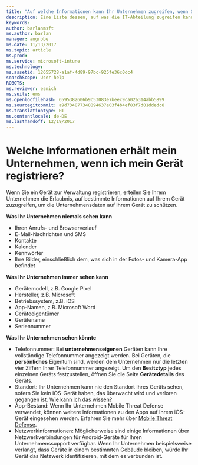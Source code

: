 ```yaml
---
title: "Auf welche Informationen kann Ihr Unternehmen zugreifen, wenn Sie Ihr Gerät registrieren? | Microsoft-Dokumentation"
description: Eine Liste dessen, auf was die IT-Abteilung zugreifen kann und auf was nicht.
keywords: 
author: barlanmsft
ms.author: barlan
manager: angrobe
ms.date: 11/13/2017
ms.topic: article
ms.prod: 
ms.service: microsoft-intune
ms.technology: 
ms.assetid: 12655728-a1af-4d89-97bc-925fe36c0dc4
searchScope: User help
ROBOTS: 
ms.reviewer: esmich
ms.suite: ems
ms.openlocfilehash: 6595382606b9c53083e7beec9ca02a314abb5899
ms.sourcegitcommit: a9d734877340894637e03f4b4ef83f7d01ddedc8
ms.translationtype: HT
ms.contentlocale: de-DE
ms.lasthandoff: 12/19/2017
---
```

# <a name="what-information-can-my-company-see-when-i-enroll-my-device"></a>Welche Informationen erhält mein Unternehmen, wenn ich mein Gerät registriere?

Wenn Sie ein Gerät zur Verwaltung registrieren, erteilen Sie Ihrem Unternehmen die Erlaubnis, auf bestimmte Informationen auf Ihrem Gerät zuzugreifen, um die Unternehmensdaten auf Ihrem Gerät zu schützen.

**Was Ihr Unternehmen niemals sehen kann**

- Ihren Anrufs- und Browserverlauf
- E-Mail-Nachrichten und SMS
- Kontakte
- Kalender
-   Kennwörter
- Ihre Bilder, einschließlich dem, was sich in der Fotos- und Kamera-App befindet

**Was Ihr Unternehmen immer sehen kann**

- Gerätemodell, z.B. Google Pixel
- Hersteller, z.B. Microsoft
- Betriebssystem, z.B. iOS
- App-Namen, z.B. Microsoft Word
- Geräteeigentümer
- Gerätename
- Seriennummer

**Was Ihr Unternehmen sehen könnte**

-  Telefonnummer: Bei **unternehmenseigenen** Geräten kann Ihre vollständige Telefonnummer angezeigt werden. Bei Geräten, die **persönliches** Eigentum sind, werden dem Unternehmen nur die letzten vier Ziffern Ihrer Telefonnummer angezeigt. Um den **Besitztyp** jedes einzelnen Geräts festzustellen, öffnen Sie die Seite **Gerätedetails** des Geräts.
-  Standort: Ihr Unternehmen kann nie den Standort Ihres Geräts sehen, sofern Sie kein iOS-Gerät haben, das überwacht wird und verloren gegangen ist. [Wie kann ich das wissen?](https://go.microsoft.com/fwlink/?linkid=853816)
- App-Bestand: Wenn Ihr Unternehmen Mobile Threat Defense verwendet, können weitere Informationen zu den Apps auf Ihrem iOS-Gerät eingesehen werden. Erfahren Sie mehr über [Mobile Threat Defense](you-are-prompted-to-install-mtd-ios.md).
- Netzwerkinformationen: Möglicherweise sind einige Informationen über Netzwerkverbindungen für Android-Geräte für Ihren Unternehmenssupport verfügbar. Wenn Ihr Unternehmen beispielsweise verlangt, dass Geräte in einem bestimmten Gebäude bleiben, würde Ihr Gerät das Netzwerk identifizieren, mit dem es verbunden ist. 
